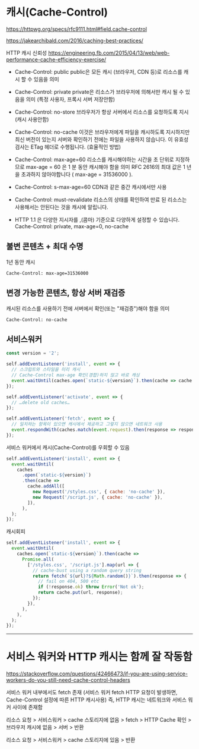 # 캐시(Cache-Control)

https://httpwg.org/specs/rfc9111.html#field.cache-control

https://jakearchibald.com/2016/caching-best-practices/

HTTP 캐시 신뢰성
https://engineering.fb.com/2015/04/13/web/web-performance-cache-efficiency-exercise/

- Cache-Control: public
  public은 모든 캐시 (브라우저, CDN 등)로 리소스를 캐시 할 수 있음을 의미

- Cache-Control: private
  private은 리소스가 브라우저에 의해서만 캐시 될 수 있음을 의미 (특정 사용자, 프록시 서버 저장안함)

- Cache-Control: no-store
  브라우저가 항상 서버에서 리소스를 요청하도록 지시 (캐시 사용안함)

- Cache-Control: no-cache
  이것은 브라우저에게 파일을 캐시하도록 지시하지만 최신 버전이 있는지 서버와 확인하기 전에는 파일을 사용하지 않습니다. 이 유효성 검사는 ETag 헤더로 수행됩니다. (효율적인 방법)

- Cache-Control: max-age=60
  리소스를 캐시해야하는 시간을 초 단위로 지정하므로 max-age = 60 은 1 분 동안 캐시해야 함을 의미
  RFC 2616의 최대 값은 1 년을 초과하지 않아야합니다 ( max-age = 31536000 ).

- Cache-Control: s-max-age=60
  CDN과 같은 중간 캐시에서만 사용

- Cache-Control: must-revalidate
  리소스의 상태를 확인하여 만료 된 리소스는 사용해서는 안된다는 것을 캐시에 알립니다.

- HTTP 1.1 은 다양한 지시자를 ,(콤마) 기준으로 다양하게 설정할 수 있습니다.
  Cache-Control: private, max-age=0, no-cache

## 불변 콘텐츠 + 최대 수명

1년 동안 캐시

```
Cache-Control: max-age=31536000
```

## 변경 가능한 콘텐츠, 항상 서버 재검증

캐시된 리소스를 사용하기 전에 서버에서 확인(또는 "재검증")해야 함을 의미

```
Cache-Control: no-cache
```

## 서비스워커

```javascript
const version = '2';

self.addEventListener('install', event => {
  // 스크립트와 스타일을 미리 캐시
  // Cache-Control max-age 확인(경합)하지 않고 바로 캐싱
  event.waitUntil(caches.open(`static-${version}`).then(cache => cache.addAll(['/styles.css', '/script.js'])));
});

self.addEventListener('activate', event => {
  // …delete old caches…
});

self.addEventListener('fetch', event => {
  // 일치하는 항목이 있으면 캐시에서 제공하고 그렇지 않으면 네트워크 사용
  event.respondWith(caches.match(event.request).then(response => response || fetch(event.request)));
});
```

서비스 워커에서 캐시(Cache-Control)를 우회할 수 있음

```javascript
self.addEventListener('install', event => {
  event.waitUntil(
    caches
      .open(`static-${version}`)
      .then(cache =>
        cache.addAll([
          new Request('/styles.css', { cache: 'no-cache' }),
          new Request('/script.js', { cache: 'no-cache' }),
        ]),
      ),
  );
});
```

캐시회피

```javascript
self.addEventListener('install', event => {
  event.waitUntil(
    caches.open(`static-${version}`).then(cache =>
      Promise.all(
        ['/styles.css', '/script.js'].map(url => {
          // cache-bust using a random query string
          return fetch(`${url}?${Math.random()}`).then(response => {
            // fail on 404, 500 etc
            if (!response.ok) throw Error('Not ok');
            return cache.put(url, response);
          });
        }),
      ),
    ),
  );
});
```

---

# 서비스 워커와 HTTP 캐시는 함께 잘 작동함

https://stackoverflow.com/questions/42466473/if-you-are-using-service-workers-do-you-still-need-cache-control-headers

서비스 워커 내부에서도 fetch 존재
(서비스 워커 fetch HTTP 요청이 발생하면, Cache-Control 설정에 따른 HTTP 캐시사용)
즉, HTTP 캐시는 네트워크와 서비스 워커 사이에 존재함

리소스 요청 > 서비스워커 > cache 스토리지에 없음 > fetch > HTTP Cache 확인 > 브라우저 캐시에 없음 > 서버 > 반환

리소스 요청 > 서비스워커 > cache 스토리지에 있음 > 반환
